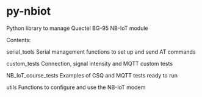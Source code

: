 # py-nbiot
Python library to manage Quectel BG-95 NB-IoT module

Contents:

serial_tools 
    Serial management functions to set up and send AT commands

custom_tests
    Connection, signal intensity and MQTT custom tests

NB_IoT_course_tests
    Examples of CSQ and MQTT tests ready to run

utils
    Functions to configure and use the NB-IoT modem
